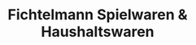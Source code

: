 ---
title: "Fichtelmann Spielwaren & Haushaltswaren"
url: /schleiz/fichtelmann-spielwaren-und-haushaltswaren/
shop: Spielzeug
---
